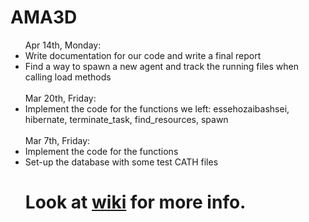 AMA3D
=====
<ul>
Apr 14th, Monday:  
<li>Write documentation for our code and write a final report</li> 
<li>Find a way to spawn a new agent and track the running files when calling load methods</li>
<br>
Mar 20th, Friday:  
<li>Implement the code for the functions we left: essehozaibashsei, hibernate, terminate_task, find_resources, spawn</li> 
<br>
Mar 7th, Friday:  
<li>Implement the code for the functions</li> 
<li>Set-up the database with some test CATH files</li> 

<h1>Look at <a href="https://github.com/teheavy/AMA3D/wiki/Homepage">wiki</a> for more info.</h1>
</ul>

